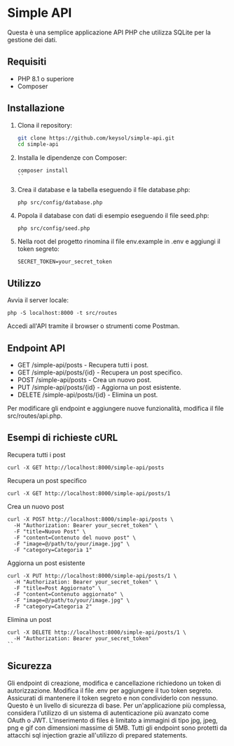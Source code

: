 # Simple API

Questa è una semplice applicazione API PHP che utilizza SQLite per la gestione dei dati.

## Requisiti

- PHP 8.1 o superiore
- Composer

## Installazione

1. Clona il repository:
   ```sh
   git clone https://github.com/keysol/simple-api.git
   cd simple-api
   ```
2. Installa le dipendenze con Composer:
   ```
   composer install
   ``
3. Crea il database e la tabella eseguendo il file database.php:
   ```
   php src/config/database.php
   ```
4. Popola il database con dati di esempio eseguendo il file seed.php:
   ```
   php src/config/seed.php
   ```
5. Nella root del progetto rinomina il file env.example in .env  e aggiungi il token segreto:
   ```
   SECRET_TOKEN=your_secret_token
   ```


## Utilizzo
Avvia il server locale:
```
php -S localhost:8000 -t src/routes
```
Accedi all'API tramite il browser o strumenti come Postman.


## Endpoint API

- GET /simple-api/posts - Recupera tutti i post.
- GET /simple-api/posts/{id} - Recupera un post specifico.
- POST /simple-api/posts - Crea un nuovo post.
- PUT /simple-api/posts/{id} - Aggiorna un post esistente.
- DELETE /simple-api/posts/{id} - Elimina un post.

Per modificare gli endpoint e aggiungere nuove funzionalità, modifica il file src/routes/api.php.

## Esempi di richieste cURL
Recupera tutti i post

```
curl -X GET http://localhost:8000/simple-api/posts
```
Recupera un post specifico
```
curl -X GET http://localhost:8000/simple-api/posts/1
```
Crea un nuovo post
```
curl -X POST http://localhost:8000/simple-api/posts \
  -H "Authorization: Bearer your_secret_token" \
  -F "title=Nuovo Post" \
  -F "content=Contenuto del nuovo post" \
  -F "image=@/path/to/your/image.jpg" \
  -F "category=Categoria 1"
```
Aggiorna un post esistente
```
curl -X PUT http://localhost:8000/simple-api/posts/1 \
  -H "Authorization: Bearer your_secret_token" \
  -F "title=Post Aggiornato" \
  -F "content=Contenuto aggiornato" \
  -F "image=@/path/to/your/image.jpg" \
  -F "category=Categoria 2"
```
Elimina un post
```
curl -X DELETE http://localhost:8000/simple-api/posts/1 \
  -H "Authorization: Bearer your_secret_token"
``
```


## Sicurezza
Gli endpoint di creazione, modifica e cancellazione richiedono un token di autorizzazione. Modifica il file .env per aggiungere il tuo token segreto. Assicurati di mantenere il token segreto e non condividerlo con nessuno.
Questo è un livello di sicurezza di base. Per un'applicazione più complessa, considera l'utilizzo di un sistema di autenticazione più avanzato come OAuth o JWT.
L'inserimento di files è limitato a immagini di tipo jpg, jpeg, png e gif con dimensioni massime di 5MB.
Tutti gli endpoint sono protetti da attacchi sql injection grazie all'utilizzo di prepared statements.